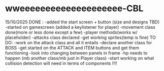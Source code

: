 # wweeeeeeeeeeeeeeeeeeee-CBL
15/10/2025
DONE : 
-added the start screen + button (size and designs TBD)
-started on gamescreen (added a keylistener for player)
-movement class done(more or less done except a few)
-player methods(works w/ placeholder)
-attacks class declared
-get working sprites(temp is fine)
TO DO:
-work on the attack class and all it entails
-declare another class for BOSS
-get started on the ATTACK and ITEM buttons and get them functioning
-look into changing between panels in frame
-hp needs to happen (mb another class/mb just in Player class)
-start working on what collision detection will need in terms of components !!!!
